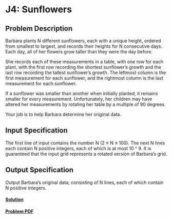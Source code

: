 # J4: Sunflowers

## Problem Description
Barbara plants N different sunflowers, each with a unique height, ordered from smallest to largest,
and records their heights for N consecutive days. Each day, all of her flowers grow taller than they
were the day before.

She records each of these measurements in a table, with one row for each plant, with the first row
recording the shortest sunflower’s growth and the last row recording the tallest sunflower’s growth.
The leftmost column is the first measurement for each sunflower, and the rightmost column is the
last measurement for each sunflower.

If a sunflower was smaller than another when initially planted, it remains smaller for every measurement.
Unfortunately, her children may have altered her measurements by rotating her table by a multiple
of 90 degrees.

Your job is to help Barbara determine her original data.

## Input Specification
The first line of input contains the number N (2 ≤ N ≤ 100). The next N lines each contain
N positive integers, each of which is at most 10 ^ 9. It is guaranteed that the input grid represents a
rotated version of Barbara’s grid.


## Output Specification
Output Barbara’s original data, consisting of N lines, each of which contain N positive integers.

#### [Solution](./main.py)
#### [Problem PDF](https://cemc.uwaterloo.ca/contests/computing/2018/stage%201/juniorEF.pdf)